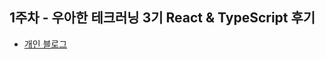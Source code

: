 ## 1주차 - 우아한 테크러닝 3기 React & TypeScript 후기

- [개인 블로그](https://devjang.github.io/2020/10/17/2020-10-17-woowahan-tech-learning-3rd)